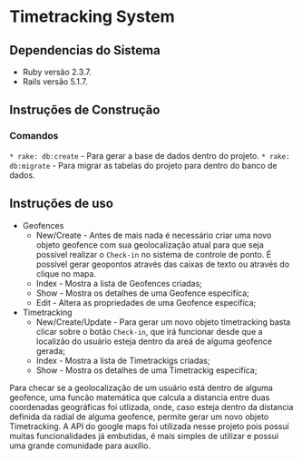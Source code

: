 # Timetracking System

## Dependencias do Sistema
* Ruby versão 2.3.7.
* Rails versão 5.1.7.
## Instruções de Construção
### Comandos
`* rake: db:create` - Para gerar a base de dados dentro do projeto.
`* rake: db:migrate` - Para migrar as tabelas do projeto para dentro do banco de dados.
## Instruções de uso
* Geofences
  * New/Create - Antes de mais nada é necessário criar uma novo objeto geofence com sua geolocalização atual para que seja possível realizar o `Check-in` no sistema de controle de ponto. É possível gerar geopontos através das caixas de texto ou através do clique no mapa.
  * Index - Mostra a lista de Geofences criadas;
  * Show - Mostra os detalhes de uma Geofence especifíca;
  * Edit - Altera as propriedades de uma Geofence especifíca;
* Timetracking
  * New/Create/Update - Para gerar um novo objeto timetracking basta clicar sobre o botão `Check-in`, que irá funcionar desde que a localizão do usuário esteja dentro da areá de alguma geofence gerada;
  * Index - Mostra a lista de Timetrackigs criadas;
  * Show - Mostra os detalhes de uma Timetrackig especifíca;

Para checar se a geolocalização de um usuário está dentro de alguma geofence, uma funcão matemática que calcula a distancia entre duas coordenadas geográficas foi utlizada, onde, caso esteja dentro da distancia definida da radial de alguma geofence, permite gerar um novo objeto Timetracking.
A API do google maps foi utilizada nesse projeto pois possuí muitas funcionalidades já embutidas, é mais simples de utilizar e possui uma grande comunidade para auxílio.

